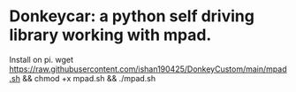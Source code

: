 # Donkeycar: a python self driving library working with mpad. 
Install on pi. wget https://raw.githubusercontent.com/ishan190425/DonkeyCustom/main/mpad.sh && chmod +x mpad.sh && ./mpad.sh



